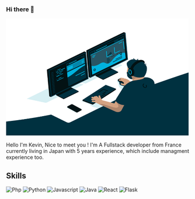 ### Hi there 👋
<img alt="GIF" src="https://github.com/takakode/takakode/blob/master/code.gif?raw=true" width="500" height="320" />

Hello I'm Kevin, Nice to meet you ! I'm A Fullstack developer from France currently living in Japan with 5 years experience, which include managment experience too.


  

## Skills
<p>
  <img alt="Php" src="https://img.shields.io/badge/-Php-49AB81?style=flat-square&logo=Php&logoColor=white" />
  <img alt="Python" src="https://img.shields.io/badge/-Python-2E66A1?style=flat-square&logo=Php&logoColor=white" />
  <img alt="Javascript" src="https://img.shields.io/badge/-Javascript-FFE28A?style=flat-square&logo=Javascript&logoColor=white" />
  <img alt="Java" src="https://img.shields.io/badge/-Java-E69598?style=flat-square&logo=Java&logoColor=white" />

  <img alt="React" src="https://img.shields.io/badge/-React-45b8d8?style=flat-square&logo=react&logoColor=white" />
  <img alt="Flask" src="https://img.shields.io/badge/-Flask-FFFFFF?style=flat-square&logo=flask&logoColor=black" />
</p>
<!--
**Takakode/Takakode** is a ✨ _special_ ✨ repository because its `README.md` (this file) appears on your GitHub profile.

Here are some ideas to get you started:

- 🔭 I’m currently working on ...
- 🌱 I’m currently learning ...
- 👯 I’m looking to collaborate on ...
- 🤔 I’m looking for help with ...
- 💬 Ask me about ...
- 📫 How to reach me: ...
- 😄 Pronouns: ...
- ⚡ Fun fact: ...
-->
